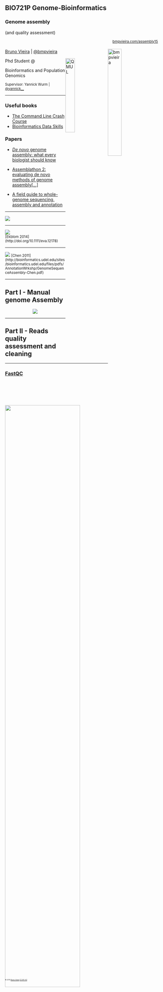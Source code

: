 ## BIO721P Genome-Bioinformatics
### Genome assembly
(and quality assessment)

<small style="float: right;"><a href="//bmpvieira.com/assembly15" target="_blank">bmpvieira.com/assembly15</a></small>
<br>

<img style="width: 30%; float: right; padding-right: 1em;" alt="bmpvieira" src="img/bmpvieira.png" />

[Bruno Vieira](http://bmpvieira.com) | <i class="fa fa-twitter"></i> <a href="//twitter.com/bmpvieira" target="_blank">@bmpvieira</a>

Phd Student @ <a href="http://www.qmul.ac.uk" target="_blank"><img style="width: 25%; float: right; padding-right: 1em;" alt="QMUL" src="img/Queen_Mary,_University_of_London_logo.svg" /></a>

Bioinformatics and Population Genomics

<span style="font-size:0.8em;">
Supervisor:  
Yannick Wurm | <i class="fa fa-twitter"></i>  <a href="//twitter.com/yannick__" target="_blank">@yannick__</a>
</span><br>
<small>

</small>
<div style="position:absolute; top: 82%; font-size:.35em;">
© 2015 <a href="http://bmpvieira.com" target="_blank">Bruno Vieira</a> <a href="http://creativecommons.org/licenses/by/4.0/deed.en_US" target="_blank">CC-BY 4.0</a>
</div>

---

### Useful books

* [The Command Line Crash Course](http://cli.learncodethehardway.org/book/)
* [Bioinformatics Data Skills](http://shop.oreilly.com/product/0636920030157.do)

### Papers
* [*De novo* genome assembly: what every biologist should know](http://doi.org/10.1038/nmeth.1935)

* [Assemblathon 2: evaluating de novo methods of genome assembly[...]](http://doi.org/10.1186/2047-217X-2-10)

* [A field guide to whole-genome sequencing, assembly and annotation](http://doi.org/10.1111/eva.12178)

---

<img src="img/yannick-overview.png"></img>

---
<img src="img/bigpicture.png" />
<br>
<small>
[Ekblom 2014](http://doi.org/10.1111/eva.12178)
</small>

---

<img src="img/assembly.png" />
<small>
[Chen 2011](http://bioinformatics.udel.edu/sites/bioinformatics.udel.edu/files/pdfs/AnnotationWrkshp/GenomeSequenceAssembly-Chen.pdf)
</small>

---

## Part I - Manual genome Assembly

<center>
<a href="http://doi.org/10.1038/nmeth.1935" target="__blank"><img src="img/assembly-paper.png" /></a>
</center>


---

## Part II - Reads quality assessment and cleaning

---

### [FastQC](http://www.bioinformatics.babraham.ac.uk/projects/fastqc/)

<img style="width: 70%;" src="img/fastqc.png" />

[FastQC Documentation](http://www.bioinformatics.babraham.ac.uk/projects/fastqc/Help/3%20Analysis%20Modules)

---

<ul>
  <li class="fragment">
    Quality trimming
    <ul>
      <li>
        Based on quality scores
      </li>
    </ul>
  </li>
  <li class="fragment">
    Ambiguity trimming
    <ul>
      <li>
        Remove stretches of N
      </li>
    </ul>
  </li>
  <li class="fragment">
    Adapter sequence trimming
    <ul>
      <li>
        Remove sequence adapters
      </li>
    </ul>
  </li>
  <li class="fragment">
    Base trim
    <ul>
      <li>
        Remove a specified number of bases at either 3' or 5' end of the reads
      </li>
    </ul>
  </li>
  <li class="fragment">
    Length trim
    <ul>
      <li>
        Remove reads shorter or longer that specified length
      </li>
    </ul>
  </li>
</ul>

---

### [Diginorm](http://arxiv.org/abs/1203.4802)

>"(...)systematizes coverage in shotgun sequencing data sets, thereby decreasing sampling variation, discarding redundant data, and removing the majority of errors."

---

### [Diginorm](http://arxiv.org/abs/1203.4802)

>"(...)reduces the size of shotgun data sets and decreases the memory and time requirements for de novo sequence assembly, all without significantly impacting content of the generated contigs."

<span class="fragment fade-in">Magic?</span> <span class="fragment fade-in">No, [Bloom filters](http://en.wikipedia.org/wiki/Bloom_filter)</span>

---

### [Diginorm](http://arxiv.org/abs/1203.4802)

<img style="width: 50%;" src="img/raw-coverage.png" /><img style="width: 50%;" src="img/norm-coverage.png" />



[What is digital normalization, anyway?](http://ivory.idyll.org/blog/what-is-diginorm.html)

[Why you shouldn't use digital normalization](http://ivory.idyll.org/blog/why-you-shouldnt-use-diginorm.html)

---

### Fast<span style="color: green;">a</span>

<img src="img/fasta.png" />

---

### Fast<span style="color: green;">q</span>

<img src="img/fastq.png" />

---
### Fast<span style="color: green;">q</span>

<img src="img/fastq-id.png" />

---

<img src="img/quals.png" />

---

### Interleaved format

<img src="img/fastq-interleaved.png" />


---

### Practical

[Part II](/MScGenomicsCourse/2015/assembly/assembly-practical-part2.html)

---

## Part III - Assembling reads

---

### Types

**Algoritms**

* Overlap Layout Consensus
* De Bruijn


**Strategies**

* De Novo
* Reference guided

<br>
<small>
[Assembly paradigms](http://www.nature.com/nrg/journal/v14/n3/box/nrg3367_BX2.html)
</small>

---

### Overlap/Layout/Consensus

<img style="width: 100%;" src="img/olc.png" />

---

### Overlap/Layout/Consensus

<img style="width: 70%;" src="img/olc.png" />
<ul>
<li style="font-size: .5em; line-height: 1.2;" class="fragment fade-in">A node corresponds to a read, an edge denotes an overlap between two reads.</li>
<li style="font-size: .5em; line-height: 1.2;" class="fragment fade-in">The overlap graph is used to compute a layout of reads and consensus sequence of contigs by pair-wise sequence alignment.</li>
<li style="font-size: .5em; line-height: 1.2;" class="fragment fade-in">Good for sequences with limited number of reads but significant overlap. Computational intensive for short reads (short and high error rate).</li>
<li style="font-size: .5em; line-height: 1.2;" class="fragment fade-in">Example assemblers: Celera Assembler, Arachne, CAP and PCAP</li>
</ul>

<small>
[Chen 2011](http://bioinformatics.udel.edu/sites/bioinformatics.udel.edu/files/pdfs/AnnotationWrkshp/GenomeSequenceAssembly-Chen.pdf)
</small>

---

### de Brujin

<img style="width: 100%;" src="img/brujin.png" />

---

### de Brujin

<img style="width: 70%;" src="img/brujin.png" />

<ul>
<li style="font-size: .5em; line-height: 1.2;" class="fragment fade-in">No need for all against all overlap discovery.</li>
<li style="font-size: .5em; line-height: 1.2;" class="fragment fade-in">Break reads into smaller sequences of DNA (K-mers, K denotes the length in bases of these sequences).</li>
<li style="font-size: .5em; line-height: 1.2;" class="fragment fade-in">Captures overlaps of length K-1 between these K-mers.</li>
<li style="font-size: .5em; line-height: 1.2;" class="fragment fade-in">More sensitive to repeats and sequencing errors.</li>
<li style="font-size: .5em; line-height: 1.2;" class="fragment fade-in">By construction, the graph contains a path corresponding to the original sequence.</li>
<li style="font-size: .5em; line-height: 1.2;" class="fragment fade-in">Example assemblers: Euler, Velvet, ABySS, AllPaths, SOAPdenovo, CLC Bio</li>
</ul>

<small>
[Chen 2011](http://bioinformatics.udel.edu/sites/bioinformatics.udel.edu/files/pdfs/AnnotationWrkshp/GenomeSequenceAssembly-Chen.pdf)
</small>

---

<img src="img/brujin-graph-complex.png" />
<small>
[Schatz 2012](http://schatzlab.cshl.edu/presentations/2012-09-27.BtG.Assembly%20Primer.pdf)
</small>

---

<img src="img/brujin-graph-simple.png" />
<small>
[Schatz 2012](http://schatzlab.cshl.edu/presentations/2012-09-27.BtG.Assembly%20Primer.pdf)
</small>

---

### Too many assemblers
[seqanswers.com/wiki/De-novo_assembly](http://seqanswers.com/wiki/De-novo_assembly)

<br>
A5, ABySS, ALLPATHS, CABOG, CLCbio, Contrail, Curtain, DecGPU, Forge, Geneious, GenoMiner, IDBA, Lasergene, MIRA, Newbler, PE-Assembler, QSRA, Ray, SeqMan NGen, SeqPrep, Sequencher, SHARCGS, SHORTY, SHRAP, SOAPdenovo, SR-ASM, SuccinctAssembly, SUTTA, Taipan, VCAKE, Velvet

---

### Benchmarking

* [Assemblathon 1](http://assemblathon.org/assemblathon1)
* [Assemblathon 2](http://assemblathon.org/assemblathon2)
* [GAGE](http://gage.cbcb.umd.edu)
* [Nucleotid.es](http://nucleotid.es)

<br>
[Why we need the assemblathon](http://assemblathon.org/post/44431925986/why-we-need-the-assemblathon)

---

### Assembly quality assessment

<ul>
  <li>
    Accuracy or “Correctness”
    <ul class="fragment fade-in">
      <li class="fragment fade-in">Base accuracy – the frequency of calling the correct nucleotide at a given position in the assembly.</li>
      <li class="fragment fade-in">Mis-assembly rate – the frequency of rearrangements, significant insertions, deletions and inversions.</li>
    </ul>
  </li>
</ul>


---

### Assembly quality assessment

<ul>
<li>
  Continuity
  <ul>
    <li class="fragment fade-in">Lengths distribution of contigs/scaffolds.</li>
    <li class="fragment fade-in">Average length, minimum and maximum lengths, combined total lengths.</li>
    <li class="fragment fade-in">N50 captures how much of the assembly is covered by relatively large contigs.</li>
  </ul>
</li>
</ul>

---

<img src="img/n50.png" />

---

### Assembly quality assessment

* N50
* NG50

<br>
### [N50 must die?](http://korflab.ucdavis.edu/datasets/Assemblathon/Assemblathon1/assemblathon_talk.pdf)


---

### Assembly quality assessment

<ul>
  <li class="fragment fade-in">**Fragment analysis** - Count how many randomly chosen fragments from a species genome can be found in the assembly</li>
  <li class="fragment fade-in">**Repeat analysis** - Choose fragments that either overlap or don’t overlap a known repeat</li>
  <li class="fragment fade-in">**Gene finding** - How many genes are present in each assembly? ([CEGMA](http://korflab.ucdavis.edu/datasets/cegma/#SCT2))</li>
</ul>

[source](http://korflab.ucdavis.edu/datasets/Assemblathon/Assemblathon1/assemblathon_talk.pdf)

---

### Assembly quality assessment

<ul>
  <li class="fragment fade-in">**Contamination** - “all libraries will contain some bacterial contamination”</li>
  <li class="fragment fade-in">**Mauve analysis** - Uses whole genome alignment</li>
  <li class="fragment fade-in">**BWA analysis** - Align contigs to genome</li>
  <li class="fragment fade-in">**[Optical Maps](http://en.wikipedia.org/wiki/Optical_mapping) / [Irys](http://www.bionanogenomics.com/technology/why-genome-mapping/)**</li>
</ul>

[source](http://korflab.ucdavis.edu/datasets/Assemblathon/Assemblathon1/assemblathon_talk.pdf)

---

<img src="img/ingredients.png" />

---

### Practical

[Part III](/MScGenomicsCourse/2015/assembly/assembly-practical-part3.html)

---

## Part IV - Try manual assembly again? (optional/homework)

<center>
<a href="http://doi.org/10.1038/nmeth.1935" target="__blank"><img src="img/assembly-paper.png" /></a>
</center>

---

